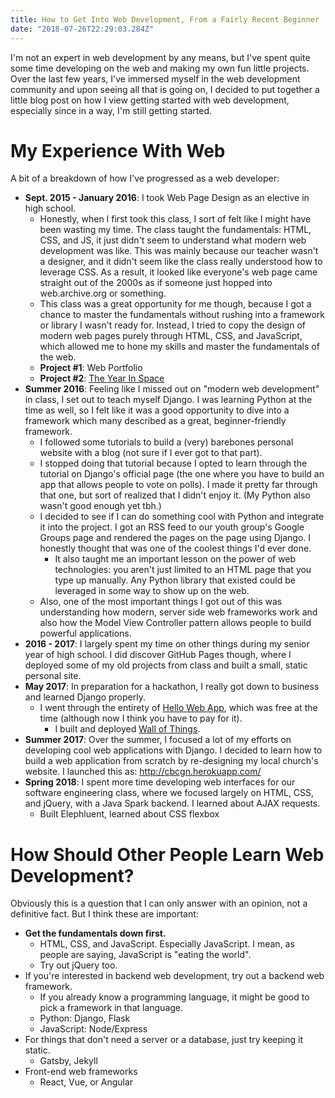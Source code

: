 ```yaml
---
title: How to Get Into Web Development, From a Fairly Recent Beginner
date: "2018-07-26T22:29:03.284Z"
---
```


I'm not an expert in web development by any means, but I've spent quite some time developing on the web and making my own fun little projects. Over the last few years, I've immersed myself in the web development community and upon seeing all that is going on, I decided to put together a little blog post on how I view getting started with web development, especially since in a way, I'm still getting started.

# My Experience With Web
A bit of a breakdown of how I've progressed as a web developer:
* **Sept. 2015 - January 2016**: I took Web Page Design as an elective in high school.
  * Honestly, when I first took this class, I sort of felt like I might have been wasting my time. The class taught the fundamentals: HTML, CSS, and JS, it just didn't seem to understand what modern web development was like. This was mainly because our teacher wasn't a designer, and it didn't seem like the class really understood how to leverage CSS. As a result, it looked like everyone's web page came straight out of the 2000s as if someone just hopped into web.archive.org or something.
  * This class was a great opportunity for me though, because I got a chance to master the fundamentals without rushing into a framework or library I wasn't ready for. Instead, I tried to copy the design of modern web pages purely through HTML, CSS, and JavaScript, which allowed me to hone my skills and master the fundamentals of the web.
  * **Project #1**: Web Portfolio
  * **Project #2**: [The Year In Space](http://tylerjiang.me/the-year-in-space/)
* **Summer 2016**: Feeling like I missed out on "modern web development" in class, I set out to teach myself Django. I was learning Python at the time as well, so I felt like it was a good opportunity to dive into a framework which many described as a great, beginner-friendly framework.
  * I followed some tutorials to build a (very) barebones personal website with a blog (not sure if I ever got to that part).
  * I stopped doing that tutorial because I opted to learn through the tutorial on Django's official page (the one where you have to build an app that allows people to vote on polls). I made it pretty far through that one, but sort of realized that I didn't enjoy it. (My Python also wasn't good enough yet tbh.)
  * I decided to see if I can do something cool with Python and integrate it into the project. I got an RSS feed to our youth group's Google Groups page and rendered the pages on the page using Django. I honestly thought that was one of the coolest things I'd ever done.
    * It also taught me an important lesson on the power of web technologies: you aren't just limited to an HTML page that you type up manually. Any Python library that existed could be leveraged in some way to show up on the web.
  * Also, one of the most important things I got out of this was understanding how modern, server side web frameworks work and also how the Model View Controller pattern allows people to build powerful applications.
* **2016 - 2017**: I largely spent my time on other things during my senior year of high school. I did discover GitHub Pages though, where I deployed some of my old projects from class and built a small, static personal site.
* **May 2017**: In preparation for a hackathon, I really got down to business and learned Django properly. 
  * I went through the entirety of [Hello Web App](https://hellowebbooks.com/learn-django/), which was free at the time (although now I think you have to pay for it).
    * I built and deployed [Wall of Things](https://wallofthings.herokuapp.com).
* **Summer 2017**: Over the summer, I focused a lot of my efforts on developing cool web applications with Django. I decided to learn how to build a web application from scratch by re-designing my local church's website. I launched this as: http://cbcgn.herokuapp.com/
* **Spring 2018**: I spent more time developing web interfaces for our software engineering class, where we focused largely on HTML, CSS, and jQuery, with a Java Spark backend. I learned about AJAX requests.
  * Built Elephluent, learned about CSS flexbox

# How Should Other People Learn Web Development?
Obviously this is a question that I can only answer with an opinion, not a definitive fact. But I think these are important:
* **Get the fundamentals down first.**
  * HTML, CSS, and JavaScript. Especially JavaScript. I mean, as people are saying, JavaScript is "eating the world".
  * Try out jQuery too.
* If you're interested in backend web development, try out a backend web framework.
  * If you already know a programming language, it might be good to pick a framework in that language.
  * Python: Django, Flask
  * JavaScript: Node/Express
* For things that don't need a server or a database, just try keeping it static.
  * Gatsby, Jekyll
* Front-end web frameworks
  * React, Vue, or Angular